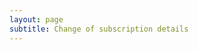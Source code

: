 ```yaml
---
layout: page
subtitle: Change of subscription details
---
```


<script charset="utf-8" type="text/javascript" src="//js.hsforms.net/forms/shell.js"></script>
<script>
  hbspt.forms.create({
	portalId: "5662596",
	formId: "2e414c39-c4b3-4056-8b7a-63189dc36ef0"
});
</script>
